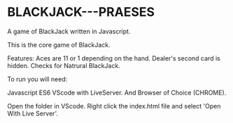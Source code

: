 # BLACKJACK---PRAESES
A game of BlackJack written in Javascript.

This is the core game of BlackJack. 

Features:
Aces are 11 or 1 depending on the hand. 
Dealer's second card is hidden.
Checks for Natrural BlackJack.



To run you will need:

Javascript ES6
VScode with LiveServer.
And Browser of Choice (CHROME).

Open the folder in VScode. Right click the index.html file and select 'Open With Live Server'.
